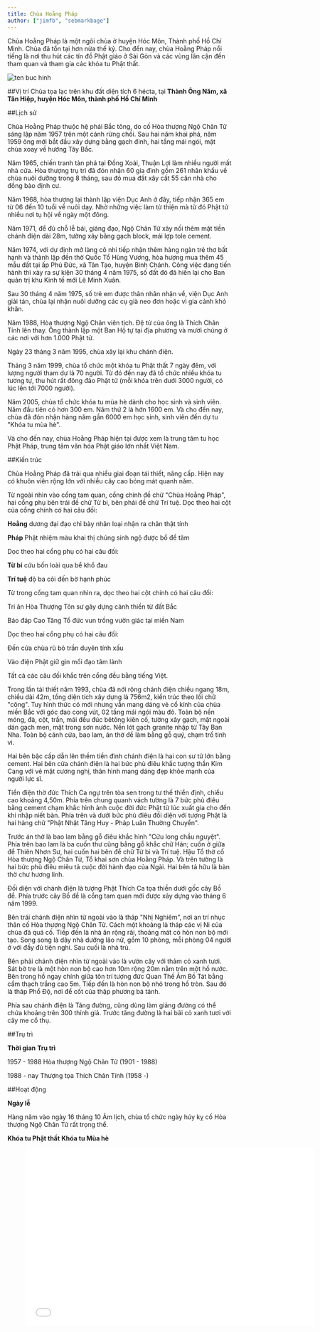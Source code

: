 ```yaml
---
title: Chùa Hoằng Pháp
author: ["jimfb", "sebmarkbage"]
---
```



Chùa Hoằng Pháp là một ngôi chùa ở huyện Hóc Môn, Thành phố Hồ Chí Minh. Chùa đã tồn tại hơn nửa thế kỷ. Cho đến nay, chùa Hoằng Pháp nổi tiếng là nơi thu hút các tín đồ Phật giáo ở Sài Gòn và các vùng lân cận đến tham quan và tham gia các khóa tu Phật thất.

![ten buc hinh](https://upload.wikimedia.org/wikipedia/commons/thumb/d/de/Ch%C3%B9a_Ho%E1%BA%B1ng_Ph%C3%A1p.jpg/1024px-Ch%C3%B9a_Ho%E1%BA%B1ng_Ph%C3%A1p.jpg "ten buc hinh")

##Vị trí
Chùa tọa lạc trên khu đất diện tích 6 hécta, tại **Thành Ông Năm, xã Tân Hiệp, huyện Hóc Môn, thành phố Hồ Chí Minh**

##Lịch sử

Chùa Hoằng Pháp thuộc hệ phái Bắc tông, do cố Hòa thượng Ngộ Chân Tử sáng lập năm 1957 trên một cánh rừng chồi. Sau hai năm khai phá, năm 1959 ông mới bắt đầu xây dựng bằng gạch đinh, hai tầng mái ngói, mặt chùa xoay về hướng Tây Bắc.

Năm 1965, chiến tranh tàn phá tại Đồng Xoài, Thuận Lợi làm nhiều người mất nhà cửa. Hòa thượng trụ trì đã đón nhận 60 gia đình gồm 261 nhân khẩu về chùa nuôi dưỡng trong 8 tháng, sau đó mua đất xây cất 55 căn nhà cho đồng bào định cư.

Năm 1968, hòa thượng lại thành lập viện Dục Anh ở đây, tiếp nhận 365 em từ 06 đến 10 tuổi về nuôi dạy. Nhờ những việc làm từ thiện mà từ đó Phật tử nhiều nơi tụ hội về ngày một đông.

Năm 1971, để đủ chỗ lễ bái, giảng đạo, Ngộ Chân Tử xây nối thêm mặt tiền chánh điện dài 28m, tường xây bằng gạch block, mái lợp tole cement.

Năm 1974, với dự định mở làng cô nhi tiếp nhận thêm hàng ngàn trẻ thơ bất hạnh và thành lập đền thờ Quốc Tổ Hùng Vương, hòa hượng mua thêm 45 mẫu đất tại ấp Phú Đức, xã Tân Tạo, huyện Bình Chánh. Công việc đang tiến hành thì xảy ra sự kiện 30 tháng 4 năm 1975, số đất đó đã hiến lại cho Ban quản trị khu Kinh tế mới Lê Minh Xuân.

Sau 30 tháng 4 năm 1975, số trẻ em được thân nhân nhận về, viện Dục Anh giải tán, chùa lại nhận nuôi dưỡng các cụ già neo đơn hoặc vì gia cảnh khó khăn.

Năm 1988, Hòa thượng Ngộ Chân viên tịch. Đệ tử của ông là Thích Chân Tính lên thay. Ông thành lập một Ban Hộ tự tại địa phương và mười chúng ở các nơi với hơn 1.000 Phật tử.

Ngày 23 tháng 3 năm 1995, chùa xây lại khu chánh điện.

Tháng 3 năm 1999, chùa tổ chức một khóa tu Phật thất 7 ngày đêm, với lượng người tham dự là 70 người. Từ đó đến nay đã tổ chức nhiều khóa tu tương tự, thu hút rất đông đảo Phật tử (mỗi khóa trên dưới 3000 người, có lúc lên tới 7000 người).

Năm 2005, chùa tổ chức khóa tu mùa hè dành cho học sinh và sinh viên. Năm đầu tiên có hơn 300 em. Năm thứ 2 là hớn 1600 em. Và cho đến nay, chùa đã đón nhận hàng năm gần 6000 em học sinh, sinh viên đến dự tu "Khóa tu mùa hè".

Và cho đến nay, chùa Hoằng Pháp hiện tại được xem là trung tâm tu học Phật Pháp, trung tâm văn hóa Phật giáo lớn nhất Việt Nam.

##Kiến trúc

Chùa Hoằng Pháp đã trải qua nhiều giai đoạn tái thiết, nâng cấp. Hiện nay có khuôn viên rộng lớn với nhiều cây cao bóng mát quanh năm.

Từ ngoài nhìn vào cổng tam quan, cổng chính đề chữ "Chùa Hoằng Pháp", hai cổng phụ bên trái đề chữ Từ bi, bên phải đề chữ Trí tuệ. Dọc theo hai cột của cổng chính có hai câu đối:

**Hoằng** dương đại đạo chỉ bày nhân loại nhận ra chân thật tính

**Pháp** Phật nhiệm màu khai thị chúng sinh ngộ được bồ đề tâm

Dọc theo hai cổng phụ có hai câu đối:

**Từ bi** cứu bốn loài qua bể khổ đau

**Trí tuệ** độ ba cõi đến bờ hạnh phúc

Từ trong cổng tam quan nhìn ra, dọc theo hai cột chính có hai câu đối:

Tri ân Hòa Thượng Tôn sư gây dựng cảnh thiền từ đất Bắc

Báo đáp Cao Tăng Tổ đức vun trồng vườn giác tại miền Nam

Dọc theo hai cổng phụ có hai câu đối:

Đến cửa chùa rũ bỏ trần duyên tính xấu

Vào điện Phật giữ gìn mối đạo tâm lành

Tất cả các câu đối khắc trên cổng đều bằng tiếng Việt.

Trong lần tái thiết năm 1993, chùa đã nới rộng chánh điện chiều ngang 18m, chiều dài 42m, tổng diện tích xây dựng là 756m2, kiến trúc theo lối chữ "công". Tuy hình thức có mới nhưng vẫn mang dáng vẻ cổ kính của chùa miền Bắc với góc đao cong vút, 02 tầng mái ngói màu đỏ. Toàn bộ nền móng, đà, cột, trần, mái đều đúc bêtông kiên cố, tường xây gạch, mặt ngoài dán gạch men, mặt trong sơn nước. Nền lót gạch granite nhập từ Tây Ban Nha. Toàn bộ cánh cửa, bao lam, án thờ đề làm bằng gỗ quý, chạm trổ tinh vi.

Hai bên bậc cấp dẫn lên thềm tiền đình chánh điện là hai con sư tử lớn bằng cement. Hai bên cửa chánh điện là hai bức phù điêu khắc tượng thần Kim Cang với vẻ mặt cương nghị, thân hình mang dáng đẹp khỏe mạnh của người lực sĩ.

Tiền điện thờ đức Thích Ca ngự trên tòa sen trong tư thế thiền định, chiều cao khoảng 4,50m. Phía trên chung quanh vách tường là 7 bức phù điêu bằng cement chạm khắc hình ảnh cuộc đời đức Phật từ lúc xuất gia cho đến khi nhập niết bàn. Phía trên và dưới bức phù điêu đối diện với tượng Phật là hai hàng chữ "Phật Nhật Tăng Huy - Pháp Luân Thường Chuyển".

Trước án thờ là bao lam bằng gỗ điêu khắc hình "Cửu long chầu nguyệt". Phía trên bao lam là ba cuốn thư cũng bằng gỗ khắc chữ Hán; cuốn ở giữa đề Thiên Nhơn Sư, hai cuốn hai bên đề chữ Từ bi và Trí tuệ. Hậu Tổ thờ cố Hòa thượng Ngộ Chân Tử, Tổ khai sơn chùa Hoằng Pháp. Và trên tường là hai bức phù điêu miêu tả cuộc đời hành đạo của Ngài. Hai bên tả hữu là bàn thờ chư hương linh.

Đối diện với chánh điện là tượng Phật Thích Ca tọa thiền dưới gốc cây Bồ đề. Phía trước cây Bồ đề là cổng tam quan mới được xây dựng vào tháng 6 năm 1999.

Bên trái chánh điện nhìn từ ngoài vào là tháp "Nhị Nghiêm", nơi an trí nhục thân cố Hòa thượng Ngộ Chân Tử. Cách một khoảng là tháp các vị Ni của chùa đã quá cố. Tiếp đến là nhà ăn rộng rãi, thoáng mát có hòn non bộ mới tạo. Song song là dãy nhà dưỡng lão nữ, gồm 10 phòng, mỗi phòng 04 người ở với đầy đủ tiện nghi. Sau cuối là nhà trù.

Bên phải chánh điện nhìn từ ngoài vào là vườn cây với thảm cỏ xanh tươi. Sát bờ tre là một hòn non bộ cao hơn 10m rộng 20m nằm trên một hồ nước. Bên trong hồ ngay chính giữa tôn trí tượng đức Quan Thế Âm Bồ Tát bằng cẩm thạch trắng cao 5m. Tiếp đến là hòn non bộ nhỏ trong hồ tròn. Sau đó là tháp Phổ Độ, nơi để cốt của thập phương bá tánh.

Phía sau chánh điện là Tăng đường, cũng dùng làm giảng đường có thể chứa khoảng trên 300 thính giả. Trước tăng đường là hai bãi cỏ xanh tươi với cây me cổ thụ.

##Trụ trì

**Thời gian**	**Trụ trì**

1957 - 1988	Hòa thượng Ngộ Chân Tử (1901 - 1988)

1988 - nay	        Thượng tọa Thích Chân Tính (1958 -)

##Hoạt động

**Ngày lễ**

Hàng năm vào ngày 16 tháng 10 Âm lịch, chùa tổ chức ngày húy kỵ cố Hòa thượng Ngộ Chân Tử rất trọng thể.

**Khóa tu Phật thất**
**Khóa tu Mùa hè**

<figure><iframe width="650" height="400" src="//www.youtube-nocookie.com/embed/67mo2oLyx7Q" frameborder="0" allowfullscreen></iframe></figure>